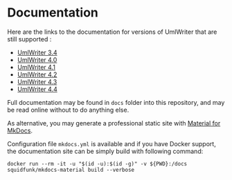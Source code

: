 # Documentation

Here are the links to the documentation for versions of UmlWriter that are still supported : 

- [UmlWriter 3.4](http://llaville.github.io/umlwriter/3.4/)
- [UmlWriter 4.0](http://llaville.github.io/umlwriter/4.0/)
- [UmlWriter 4.1](http://llaville.github.io/umlwriter/4.1/)
- [UmlWriter 4.2](http://llaville.github.io/umlwriter/4.2/)
- [UmlWriter 4.3](http://llaville.github.io/umlwriter/4.3/)
- [UmlWriter 4.4](http://llaville.github.io/umlwriter/4.4/)

Full documentation may be found in `docs` folder into this repository, and may be read online without to do anything else.

As alternative, you may generate a professional static site with [Material for MkDocs][mkdocs-material].

Configuration file `mkdocs.yml` is available and if you have Docker support, 
the documentation site can be simply build with following command:

```shell
docker run --rm -it -u "$(id -u):$(id -g)" -v ${PWD}:/docs squidfunk/mkdocs-material build --verbose
```

[mkdocs-material]: https://github.com/squidfunk/mkdocs-material
